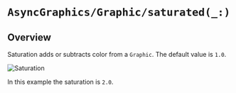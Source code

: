 # ``AsyncGraphics/Graphic/saturated(_:)``

## Overview

Saturation adds or subtracts color from a ``Graphic``. The default value is `1.0`.

![Saturation](http://async.graphics/Images/Effects/Color-Shift-Saturation-200.png)

In this example the saturation is `2.0`. 
